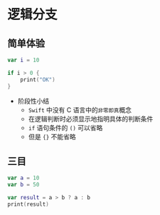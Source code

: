 # 逻辑分支

## 简单体验

```swift
var i = 10

if i > 0 {
    print("OK")
}
```

* 阶段性小结
    * `Swift` 中没有 C 语言中的`非零即真`概念
    * 在逻辑判断时必须显示地指明具体的判断条件
    * `if` 语句条件的 `()` 可以省略
    * 但是 `{}` 不能省略
    
## 三目

```swift
var a = 10
var b = 50

var result = a > b ? a : b
print(result)
```